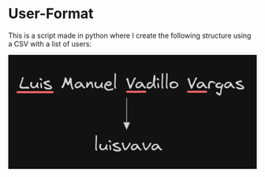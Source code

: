 # User-Format
This is a script made in python where I create the following structure using a CSV with a list of users:

![](https://raw.githubusercontent.com/Lowyy12/User-Format/main/captura_usuario.png)